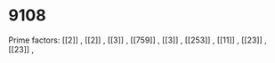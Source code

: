 # 9108

Prime factors: [[2]] , [[2]] , [[3]] , [[759]] , [[3]] , [[253]] , [[11]] , [[23]] , [[23]] , 